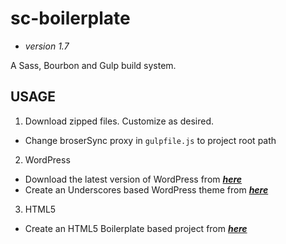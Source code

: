 # **sc-boilerplate** #
* *version 1.7*  

A Sass, Bourbon and Gulp build system.

## **USAGE** ##
1. Download zipped files.  Customize as desired.  
  - Change broserSync proxy in `gulpfile.js` to project root path
2. WordPress
  * Download the latest version of WordPress from [***here***](https://wordpress.org/download/)
  * Create an Underscores based WordPress theme from [***here***](https://underscores.me/)
3. HTML5
  * Create an HTML5 Boilerplate based project from [***here***](https://html5boilerplate.com/)
